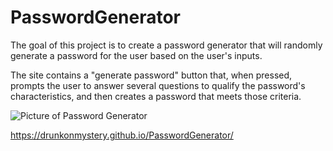 # PasswordGenerator

The goal of this project is to create a password generator that will randomly generate a password for the user based on the user's inputs.

The site contains a "generate password" button that, when pressed, prompts the user to answer several questions to qualify the password's characteristics, and then creates a password that meets those criteria.

![Picture of Password Generator](https://pbs.twimg.com/media/EhrKwcLXYAAgupK?format=png&name=small)

https://drunkonmystery.github.io/PasswordGenerator/